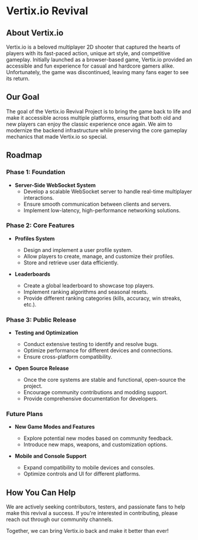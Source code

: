 # Vertix.io Revival

## About Vertix.io
Vertix.io is a beloved multiplayer 2D shooter that captured the hearts of players with its fast-paced action, unique art style, and competitive gameplay. Initially launched as a browser-based game, Vertix.io provided an accessible and fun experience for casual and hardcore gamers alike. Unfortunately, the game was discontinued, leaving many fans eager to see its return.

## Our Goal
The goal of the Vertix.io Revival Project is to bring the game back to life and make it accessible across multiple platforms, ensuring that both old and new players can enjoy the classic experience once again. We aim to modernize the backend infrastructure while preserving the core gameplay mechanics that made Vertix.io so special.

## Roadmap

### Phase 1: Foundation
- **Server-Side WebSocket System**
  - Develop a scalable WebSocket server to handle real-time multiplayer interactions.
  - Ensure smooth communication between clients and servers.
  - Implement low-latency, high-performance networking solutions.

### Phase 2: Core Features
- **Profiles System**
  - Design and implement a user profile system.
  - Allow players to create, manage, and customize their profiles.
  - Store and retrieve user data efficiently.

- **Leaderboards**
  - Create a global leaderboard to showcase top players.
  - Implement ranking algorithms and seasonal resets.
  - Provide different ranking categories (kills, accuracy, win streaks, etc.).

### Phase 3: Public Release
- **Testing and Optimization**
  - Conduct extensive testing to identify and resolve bugs.
  - Optimize performance for different devices and connections.
  - Ensure cross-platform compatibility.

- **Open Source Release**
  - Once the core systems are stable and functional, open-source the project.
  - Encourage community contributions and modding support.
  - Provide comprehensive documentation for developers.

### Future Plans
- **New Game Modes and Features**
  - Explore potential new modes based on community feedback.
  - Introduce new maps, weapons, and customization options.
  
- **Mobile and Console Support**
  - Expand compatibility to mobile devices and consoles.
  - Optimize controls and UI for different platforms.

## How You Can Help
We are actively seeking contributors, testers, and passionate fans to help make this revival a success. If you're interested in contributing, please reach out through our community channels.

Together, we can bring Vertix.io back and make it better than ever!
